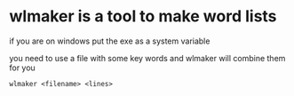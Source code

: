 # wlmaker is a tool to make word lists 
if you are on windows put the exe 
as a system variable

you need to use a file with some key words and wlmaker will combine them for you

```wlmaker <filename> <lines>```
